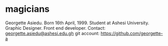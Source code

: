 # magicians
Georgette Asiedu. 
Born 16th April, 1999.
Student at Ashesi University.
Graphic Designer.
Front end developer.
Contact: georgette.asiedu@ashesi.edu.gh
git account: https://github.com/georgette-a
